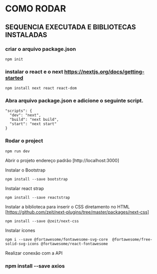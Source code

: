 
# COMO RODAR 

## SEQUENCIA EXECUTADA E BIBLIOTECAS INSTALADAS

### criar o arquivo package.json
```
npm init
```

### instalar o react e o next https://nextjs.org/docs/getting-started
``` 
npm install next react react-dom
```

### Abra arquivo package.json e adicione o seguinte script. 
```
"scripts": {
  "dev": "next",
  "build": "next build",
  "start": "next start"
}
```

### Rodar o project
``` 
npm run dev
```

Abrir o projeto endereço padrão
[http://localhost:3000]

Instalar o Bootstrap
```
npm install --save bootstrap
```

Instalar react strap
```
npm install --save reactstrap
```

Instalar a biblioteca para inserir o CSS diretamento no HTML [https://github.com/zeit/next-plugins/tree/master/packages/next-css]
```
npm install --save @zeit/next-css
```

Instalar ícones
```
npm i --save @fortawesome/fontawesome-svg-core  @fortawesome/free-solid-svg-icons @fortawesome/react-fontawesome
```

Realizar conexão com a API
### npm install --save axios